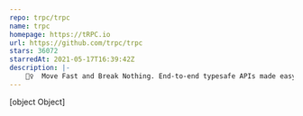 ```yaml
---
repo: trpc/trpc
name: trpc
homepage: https://tRPC.io
url: https://github.com/trpc/trpc
stars: 36072
starredAt: 2021-05-17T16:39:42Z
description: |-
    🧙‍♀️  Move Fast and Break Nothing. End-to-end typesafe APIs made easy. 
---
```


[object Object]
